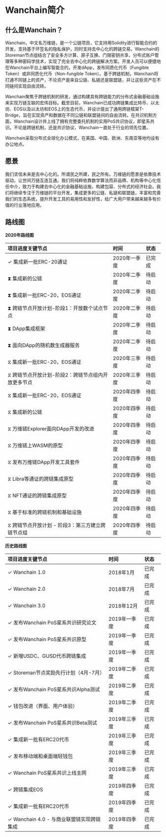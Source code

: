 # Wanchain简介  

## 什么是Wanchain？
Wanchain，中文名万维链，是一个公链项目，它支持用Solidity进行智能合约的开发，支持基于环签名的隐私保护，同时支持去中心化的跨链交易。Wanchain的Storeman节点组结合了安全多方计算、原子互换、门限密钥共享、分布式账户管理等多种密码学技术，实现了完全去中心化的跨链解决方案。开发人员可以便捷地在Wanchain平台上编写智能合约，开发dApp，发布同质化代币（Fungible Token）或非同质化代币（Non-fungible Token）。基于跨链机制，Wanchain将打通不同链上的资产，不论资产是来自公链、私链还是联盟链，并让这些资产在不同链间实现自由流转。

Wanchain聚焦于跨链机制的研发，通过构建具有跨链能力的分布式金融基础设施来实现万链互联的宏伟目标。截至目前，Wanchain已成功跨链集成比特币、以太坊、EOS以及以太坊和EOS上的生态代币，并设计提出了通用跨链框架T-Bridge，旨在实现资产和数据在不同公链和联盟链间的自由流转。在共识机制方面，Wanchain设计并上线了拥有完整委托机制的实用PoS共识协议，即星系共识。不论是跨链机制，还是共识协议，Wanchain一直处于行业的领先位置。

Wanchain采取分布式全球化办公模式，在美国、中国、欧洲、东南亚等地均设有办公地点。

## 愿景

我们坚信未来是去中心化的。所谓民之所建，民之所有。万维链的愿景是依靠技术驱动，让世间万链互连互通。我们将纯粹依靠数学算法而非品牌、机构等中心化信任中介，致力于构建去中心化的金融基础设施，构建包容、分布式的经济社会。我们将继续专注于万维链的平台开发，集成更多的公链、私链和联盟链，丰富和完善我们的生态系统，提升开发工具的易用性和友好性，给广大用户带来越来越多有价值的行业落地应用。 

## 路线图

**2020年路线图**

|**项目进度关键节点**|**时间**|**状态**| 
|:---|:---|:---|  
|✓ 集成新一批ERC-20通证|2020年一季度|已完成|   
|⧗ 集成新的公链|2020年二季度|待启动|
|⧗ 集成新一批ERC-20，EOS通证|2020年二季度|待启动|   
|⧗ 跨链节点开放计划-阶段1：开放数个试点节点|2020年二季度|待启动|  
|⧗ DApp集成框架|2020年二季度|待启动| 
|⧗ 面向DApp的随机数生成器服务|2020年二季度|待启动|  
|⧖ 集成新一批ERC-20，EOS通证|2020年三季度|待启动|
|⧖ 跨链节点开放计划-阶段2：跨链节点组内开放更多节点|2020年三季度|待启动|
|⧖ 集成新一批ERC-20，EOS通证|2020年四季度|待启动|
|⧖ 集成新的公链|2020年四季度|待启动|
|⧖ 万维链Explorer面向DApp开发的改进|2020年四季度|待启动|
|⧖ 万维链上WASM的原型|2020年四季度|待启动|
|⧖ 发布万维链DApp开发工具套件|2020年四季度|待启动|
|⧖ Libra等通证的跨链集成原型|2020年四季度|待启动|
|⧖ NFT通证的跨链集成原型|2020年四季度|待启动|
|⧖ 基于标准的跨链机制和基础设施|2020年四季度|待启动|
|⧖ 跨链节点开放计划 - 阶段3：第三方建立跨链节点组|2020年四季度|待启动|

**历史路线图**

|**项目进度关键节点**|**时间**|**状态**| 
|:---|:---|:---|
|✓ Wanchain 1.0|2018年1月|已完成|   
|✓ Wanchain 2.0|2018年7月|已完成|   
|✓ Wanchain 3.0|2018年12月|已完成|   
|✓ 发布Wanchain PoS星系共识研究论文|2019年一季度|已完成|   
|✓ 发布Wanchain PoS星系共识原型|2019年一季度|已完成|   
|✓ 新增USDC、GUSD代币跨链集成|2019年一季度|已完成|   
|✓ Storeman节点奖励先行计划（4月-7月）|2019年二季度|已完成|  
|✓ 发布Wanchain PoS星系共识Alpha测试|2019年二季度|已完成| 
|✓ 钱包改进（界面、用户体验）|2019年二季度|已完成|  
|✓ 发布Wanchain PoS星系共识Beta测试|2019年三季度|已完成|
|✓ 集成新一批有ERC20代币|2019年三季度|已完成|
|✓ 发布移动端和桌面端轻钱包|2019年三季度|已完成|
|✓ Wanchain PoS星系共识上线主网|2019年三季度|已完成|
|✓ 跨链集成EOS|2019年四季度|已完成|
|✓ 集成新一批有ERC20代币|2019年四季度|已完成|
|✓ Wanchain 4.0 - 与商业联盟链实现跨链集成|2019年四季度|已完成|

